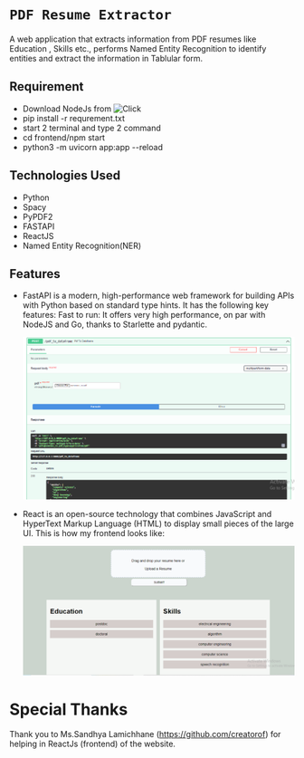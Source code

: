 
# `PDF Resume Extractor`
A web application that extracts information from PDF resumes like Education , Skills etc., performs Named Entity Recognition to identify entities and extract the information in Tablular form.

## Requirement
* Download NodeJs from ![Click](https://nodejs.org/en/)
* pip install -r requrement.txt
* start 2 terminal and type 2 command
* cd frontend/npm start
*  python3 -m uvicorn app:app --reload

## Technologies Used
* Python 
* Spacy
* PyPDF2  
* FASTAPI 
* ReactJS 
* Named Entity Recognition(NER)

## Features 
* FastAPI is a modern, high-performance web framework for building APIs with Python based on standard type hints. It has the following key features: Fast to run: It offers very high performance, on par with NodeJS and Go, thanks to Starlette and pydantic. <p align="center"><img src="figure/fastapi.png"> </p>
* React is an open-source technology that combines JavaScript and HyperText Markup Language (HTML) to display small pieces of the large UI. This is how my frontend looks like:<p align="center"><img src="figure/resume-parsing.png"></p>


# Special Thanks 
Thank you to Ms.Sandhya Lamichhane (https://github.com/creatorof) for helping in ReactJs (frontend) of the website.





